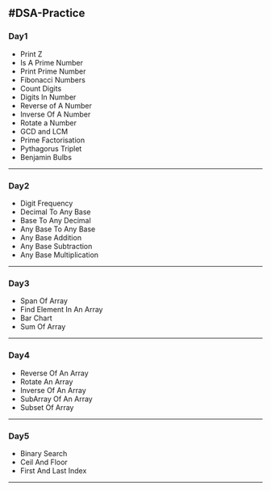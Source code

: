 ## #DSA-Practice


### Day1
  - Print Z
  - Is A Prime Number
  - Print Prime Number
  - Fibonacci Numbers
  - Count Digits
  - Digits In Number
  - Reverse of A Number
  - Inverse Of A Number
  - Rotate a Number
  - GCD and LCM
  - Prime Factorisation
  - Pythagorus Triplet
  - Benjamin Bulbs

- - - -

### Day2
  - Digit Frequency
  - Decimal To Any Base
  - Base To Any Decimal
  - Any Base To Any Base
  - Any Base Addition
  - Any Base Subtraction
  - Any Base Multiplication

- - - -


### Day3
  - Span Of Array 
  - Find Element In An Array 
  - Bar Chart
  - Sum Of Array

- - - -

### Day4
  - Reverse Of An Array
  - Rotate An Array
  - Inverse Of An Array
  - SubArray Of An Array
  - Subset Of Array

- - - -

### Day5
  - Binary Search
  - Ceil And Floor
  - First And Last Index

- - - -






